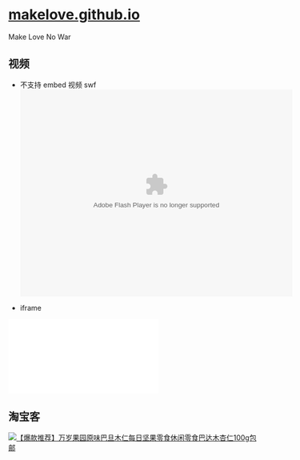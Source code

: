 # [makelove.github.io](https://makelove.github.io/)
Make Love No War

## 视频
- 不支持  embed 视频 swf
<embed height="415" width="544" quality="high" allowfullscreen="true" type="application/x-shockwave-flash" src="//static.hdslb.com/miniloader.swf" flashvars="aid=20894592&p=1"></embed>

- iframe
<iframe src="//player.bilibili.com/player.html?aid=713041537&bvid=BV1yX4y1M7bz&cid=264872477&page=1" scrolling="no" border="0" frameborder="no" framespacing="0" allowfullscreen="true"> </iframe>

## 淘宝客
[![【爆款推荐】万岁果园原味巴旦木仁每日坚果零食休闲零食巴达木杏仁100g包邮](https://img.alicdn.com/i2/2636854888/O1CN01etNhaa1lykcBY2KoF_!!0-item_pic.jpg "【爆款推荐】万岁果园原味巴旦木仁每日坚果零食休闲零食巴达木杏仁100g包邮 ")](https://s.click.taobao.com/t?e=m%3D2%26s%3Do5U9D5mWwuQcQipKwQzePOeEDrYVVa64K7Vc7tFgwiHjf2vlNIV67vD4zme2kUoZwg1qdhPjl1SlldgrEKAMDZqHHjUPN5fPvcXgLQcnSPhUUJCbLNYEnHJi6DFpZGNc%2Bht3wBcxEoiTzQo9YJMjbcMZl2Dzh4EnVpCzlwGBsBo2BVu4QluMyL0Z%2FbOZSK95&scm=null&pvid=null&app_pvid=59590_33.42.176.165_638_1608037770525&ptl=floorId%3A17741&originalFloorId%3A17741&app_pvid%3A59590_33.42.176.165_638_1608037770525&union_lens=lensId%3APUB%401608037733%40917e410f-78f1-4f32-a70a-b6597650fe50_626828775063%40026hDAEJTkd8eOu6qEW9zADG)
